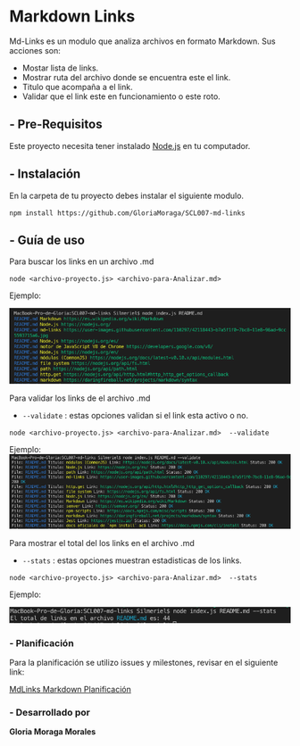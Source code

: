 # Markdown Links

Md-Links es un modulo que analiza archivos en formato Markdown.
Sus acciones son:

 * Mostar lista de links.
 * Mostrar ruta del archivo donde se encuentra este el link.
 * Titulo que acompaña a el link.
 * Validar que el link este en funcionamiento o este roto.

## - Pre-Requisitos
Este proyecto necesita tener instalado [Node.js](https://nodejs.org/) en tu computador.

## - Instalación
En la carpeta de tu proyecto debes instalar el siguiente modulo.

 ```
 npm install https://github.com/GloriaMoraga/SCL007-md-links
 ```

## - Guía de uso
Para buscar los links en un archivo .md


 ```
 node <archivo-proyecto.js> <archivo-para-Analizar.md> 
 ```
 Ejemplo:

![Gráfico search](img/search.png)

Para validar los links de el archivo .md


  - `--validate` : estas opciones validan si el link esta activo o no.

 ```
 node <archivo-proyecto.js> <archivo-para-Analizar.md>  --validate
 ```
Ejemplo:
![Gráfico search](img/validate.png)

Para mostrar el total del los links en el archivo .md

- `--stats`    : estas opciones muestran estadisticas de los links.

 ```
 node <archivo-proyecto.js> <archivo-para-Analizar.md>  --stats
 ```
Ejemplo:
 
 ![Gráfico stat](img/stat.png)

### - Planificación
 Para la planificación se utilizo issues y milestones, revisar en el siguiente link:

[MdLinks Markdown Planificación](https://github.com/GloriaMoraga/SCL007-md-links/projects/1)


### - Desarrollado por

**Gloria Moraga Morales**


